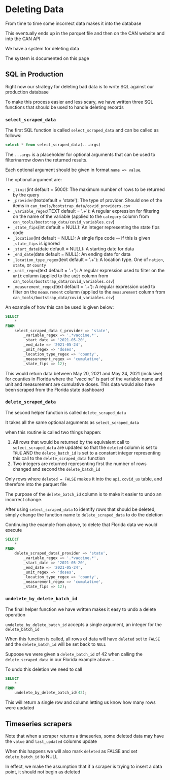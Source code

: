 # Deleting Data

From time to time some incorrect data makes it into the database

This eventually ends up in the parquet file and then on the CAN website and into the CAN API

We have a system for deleting data

The system is documented on this page

## SQL in Production

Right now our strategy for deleting bad data is to write SQL against our production database

To make this process easier and less scary, we have written three SQL functions that should be used to handle deleting records

### `select_scraped_data`

The first SQL function is called `select_scraped_data` and can be called as follows:

```sql
select * from select_scraped_data(...args)
```

The `...args` is a placeholder for optional arguments that can be used to filter/narrow down the returned results.

Each optional argument should be given in format `name => value`.

The optional argument are:

- `_limit`(int default = 5000): The maximum number of rows to be returned by the query
- `_provider`(textdefault = 'state'): The type of provider. Should one of the items in `can_tools/bootstrap_data/covid_providers.csv`
- `_variable_regex`(TEXT default = '.+'): A regular expression for filtering on the name of the variable (applied to the `category` column from `can_tools/bootstrap_data/covid_variables.csv`)
- `_state_fips`(int default = NULL): An integer representing the state fips code
- `_location`(int default = NULL): A single fips code -- if this is given `_state_fips` is ignored
- `_start_date`(date default = NULL): A starting date for data
- `_end_date`(date default = NULL): An ending date for data
- `_location_type_regex`(text default = '.+'): A location type. One of `nation`, `state`, or `county`
- `_unit_regex`(text default = '.+'): A regular expression used to filter on the `unit` column (applied to the `unit` column from `can_tools/bootstrap_data/covid_variables.csv`)
- `_measurement_regex`(text default = '.+'): A regular expression used to filter on the `measurement` column (applied to the `measurement` column from `can_tools/bootstrap_data/covid_variables.csv`)

An example of how this can be used is given below:

```sql
SELECT
    *
FROM
    select_scraped_data (_provider => 'state',
        _variable_regex => '.*vaccine.*',
        _start_date => '2021-05-20',
        _end_date => '2021-05-24',
        _unit_regex => 'doses',
        _location_type_regex => 'county',
        _measurement_regex => 'cumulative',
        _state_fips => 12);
```

This would return data between May 20, 2021 and May 24, 2021 (inclusive) for counties in Florida where the "vaccine" is part of the variable name and unit and measurement are cumulative doses. This data would also have been scraped from the Florida state dashboard

### `delete_scraped_data`

The second helper function is called `delete_scraped_data`

It takes all the same optional arguments as `select_scraped_data`

when this routine is called two things happen:

1. All rows that would be returned by the equivalent call to `select_scraped_data` are updated so that the `deleted` column is set to `TRUE` AND the `delete_batch_id` is set to a constant integer representing this call to the `delete_scraped_data` function
2. Two integers are returned representing first the number of rows changed and second the `delete_batch_id`

Only rows where `deleted = FALSE` makes it into the `api.covid_us` table, and therefore into the parquet file

The purpose of the `delete_batch_id` column is to make it easier to undo an incorrect change.

After using `select_scraped_data` to identify rows that should be deleted, simply change the function name to `delete_scraped_data` to do the deletion

Continuing the example from above, to delete that Florida data we would execute

```sql
SELECT
    *
FROM
    delete_scraped_data(_provider => 'state',
        _variable_regex => '.*vaccine.*',
        _start_date => '2021-05-20',
        _end_date => '2021-05-24',
        _unit_regex => 'doses',
        _location_type_regex => 'county',
        _measurement_regex => 'cumulative',
        _state_fips => 12);
```

### `undelete_by_delete_batch_id`

The final helper function we have written makes it easy to undo a delete operation

`undelete_by_delete_batch_id` accepts a single argument, an integer for the `delete_batch_id`

When this function is called, all rows of data will have `deleted` set to `FALSE` and the `delete_batch_id` will be set back to `NULL`

Suppose we were given a `delete_batch_id` of 42 when calling the `delete_scraped_data` in our Florida example above...

To undo this deletion we need to call

```sql
SELECT
    *
FROM
    undelete_by_delete_batch_id(42);
```

This will return a single row and column letting us know how many rows were updated

## Timeseries scrapers

Note that when a scraper returns a timeseries, some deleted data may have the `value` and `last_updated` columns update

When this happens we will also mark `deleted` as FALSE and set `delete_batch_id` to NULL

In effect, we make the assumption that if a scraper is trying to insert a data point, it should not begin as deleted
